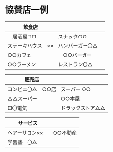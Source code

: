 # 協賛店一例<br>

|   飲食店    |      |
| ----    | ---- |
|　居酒屋□□　| スナック○○  |
| ステーキハウス　×× | ハンバーガー〇△　 | 
|  ○○カフェ　 | 　○○バーガー　 |
|  ○○ラーメン |レストラン〇△　　  |


| 販売店 |    |
| ------ | ---- |
| コンビニ〇△　○○店 | スーパー ○○  |
|   △△スーパー      |   ○○本屋    |
|  □〇電気| ドラックストア△△  |

| サービス   |      |
|   ------  | ---- |
|  ヘアーサロン××　| ○○不動産 |
| 学習塾　〇△ |   |
